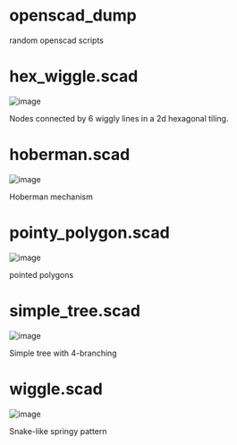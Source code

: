 # openscad_dump
random openscad scripts

# hex_wiggle.scad

![image](https://user-images.githubusercontent.com/48842799/123540113-3f4a3b00-d735-11eb-92fd-3e4d5ebce3b9.png)

Nodes connected by 6 wiggly lines in a 2d hexagonal tiling.

# hoberman.scad

![image](https://user-images.githubusercontent.com/48842799/123541312-bedb0880-d73b-11eb-8566-1f82dd32810d.png)

Hoberman mechanism

# pointy_polygon.scad

![image](https://user-images.githubusercontent.com/48842799/123541442-8a1b8100-d73c-11eb-8e99-d524c463699c.png)

pointed polygons

# simple_tree.scad

![image](https://user-images.githubusercontent.com/48842799/123543786-1da67f00-d748-11eb-9f65-583ba12eedb8.png)

Simple tree with 4-branching

# wiggle.scad

![image](https://user-images.githubusercontent.com/48842799/123543847-6e1ddc80-d748-11eb-936c-e1c82ed2353d.png)

Snake-like springy pattern

